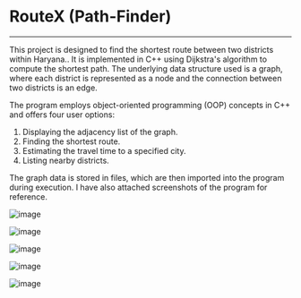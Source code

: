 # RouteX (Path-Finder)
---
This project is designed to find the shortest route between two districts within Haryana.. It is implemented in C++ using Dijkstra's algorithm to compute the shortest path. The underlying data structure used is a graph, where each district is represented as a node and the connection between two districts is an edge. 

The program employs object-oriented programming (OOP) concepts in C++ and offers four user options:  
1. Displaying the adjacency list of the graph.  
2. Finding the shortest route.  
3. Estimating the travel time to a specified city.  
4. Listing nearby districts.  

The graph data is stored in files, which are then imported into the program during execution. I have also attached screenshots of the program for reference.

![image](https://github.com/user-attachments/assets/b4a18057-6443-4471-9cd5-142c06ffc40f)

![image](https://github.com/user-attachments/assets/c89bd49a-6ed7-47ac-933d-78de62163c17)

![image](https://github.com/user-attachments/assets/6bfa38ac-5e80-4bed-8c9c-ec867b11bbbc)

![image](https://github.com/user-attachments/assets/bf8fd453-c03a-4b51-b1bf-83e0b096bdcc)

![image](https://github.com/user-attachments/assets/3589df80-ddb5-40d1-b7a8-efe23e7239af)



